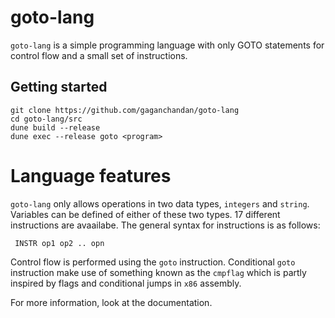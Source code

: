 # goto-lang
`goto-lang` is a simple programming language with only GOTO statements for control flow and a small set of instructions.

## Getting started
```
git clone https://github.com/gaganchandan/goto-lang
cd goto-lang/src
dune build --release
dune exec --release goto <program>
```

# Language features
`goto-lang` only allows operations in two data types, `integers` and `string`. Variables can be defined of either of these two types. 17 different instructions are avaailabe. The general syntax for instructions is as follows:

` INSTR op1 op2 .. opn`

Control flow is performed using the `goto` instruction. Conditional `goto` instruction make use of something known as the `cmpflag` which is partly inspired by flags and conditional jumps in `x86` assembly.

For more information, look at the documentation.



